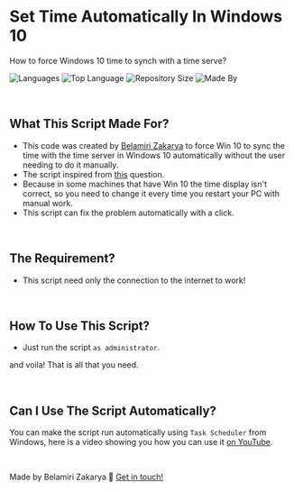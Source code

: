 
# Set Time Automatically In Windows 10
How to force Windows 10 time to synch with a time serve?

![Languages](https://img.shields.io/github/languages/count/kakaa2993/Set-Time-Automatically-in-Win-10?color=%234d41c0)
![Top Language](https://img.shields.io/github/languages/top/kakaa2993/Set-Time-Automatically-in-Win-10?color=%234d41c0)
![Repository Size](https://img.shields.io/github/repo-size/kakaa2993/Set-Time-Automatically-in-Win-10?color=%234d41c0)
![Made By](https://img.shields.io/badge/made%20by-ZakaryaBelamiri-%234d41c0)

<br>

## What This Script Made For?
- This code was created by [Belamiri Zakarya](https://github.com/kakaa2993) to force Win 10 to sync the time with the time server in Windows 10 automatically without the user needing to do it manually.
- The script inspired from [this](https://answers.microsoft.com/en-us/windows/forum/all/how-to-force-windows-10-time-to-synch-with-a-time/20f3b546-af38-42fb-a2d0-d4df13cc8f43) question.
- Because in some machines that have Win 10 the time display isn't correct, so you need to change it every time you restart your PC with manual work.
- This script can fix the problem automatically with a click.

<br>

## The Requirement?
- This script need only the connection to the internet to work!

<br>

## How To Use This Script?
- Just run the script ``as administrator``.

and voila! That is all that you need.

<br>

## Can I Use The Script Automatically?
You can make the script run automatically using ``Task Scheduler`` from Windows, here is a video showing you how you can use it [on YouTube](https://youtu.be/RSwOrK4m82U?si=PzW9tNA-4Gh97k0e).

<br>

Made by Belamiri Zakarya  :wave: [Get in touch!](https://github.com/kakaa2993)
